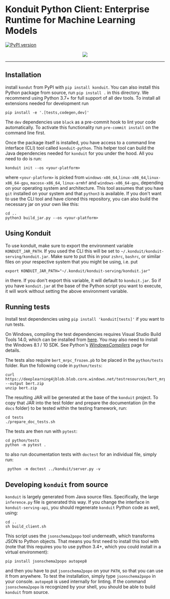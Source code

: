 # Konduit Python Client: Enterprise Runtime for Machine Learning Models

[![PyPI version](https://badge.fury.io/py/konduit.svg)](https://badge.fury.io/py/konduit)

<p align="center">
  <img src="https://s3.amazonaws.com/TWFiles/486936/companyLogo/tf_44cf7e67-0538-4a83-b686-e5145eca1c41.Konduit_teamwork.jpg">
</p>

---

## Installation

install `kondut` from PyPI with `pip install konduit`. You can also install this Python package
from source, run `pip install .` in this directory. We recommend using Python 3.7+ for full support
of all dev tools. To install all extensions needed for development run

```shell script
pip install -e '.[tests,codegen,dev]'
```

The `dev` dependencies use `black` as a pre-commit hook to lint your code automatically. To activate
this functionality run `pre-commit install` on the command line first.

Once the package itself is installed, you have access to a command line interface (CLI) tool
called `konduit-python`. This helper tool can build the Java dependencies needed for `konduit`
for you under the hood. All you need to do is run:

```shell script
konduit init --os <your-platform>
```

where `<your-platform>` is picked from `windows-x86_64`,`linux-x86_64`,`linux-x86_64-gpu`,
`macosx-x86_64`, `linux-armhf` and `windows-x86_64-gpu`, depending on your operating system
and architecture. This tool assumes that you have `git` installed on your system and that `python3` is
available. If you don't want to use the CLI tool and have cloned this repository, you can also build
the necessary jar on your own like this:

```shell script
cd ..
python3 build_jar.py --os <your-platform>
```

## Using Konduit

To use konduit, make sure to export the environment variable `KONDUIT_JAR_PATH`. If you used the CLI this
will be set to `~/.konduit/konduit-serving/konduit.jar`. Make sure to put this in your `zshrc`, `bashrc`, or
similar files on your respective system that you might be using, i.e. put

```shell script
export KONDUIT_JAR_PATH="~/.konduit/konduit-serving/konduit.jar"
```

in there. If you don't export this variable, it will default to `konduit.jar`. So if you have `konduit.jar` at the 
base of the Python script you want to execute, it will work without setting the above environment variable.

## Running tests

Install test dependencies using `pip install 'konduit[tests]'` if you want to run tests. 

On Windows, compiling the test dependencies requires Visual Studio Build Tools 14.0, which can be installed from
[here](https://visualstudio.microsoft.com/downloads/). You may also need to install the Windows 8.1 / 10 SDK.
See Python's [*WindowsCompilers*](https://wiki.python.org/moin/WindowsCompilers) page for details.

The tests also require `bert_mrpc_frozen.pb` to be placed in the `python/tests` folder. Run the following
code in `python/tests`: 

```shell script
curl https://deeplearning4jblob.blob.core.windows.net/testresources/bert_mrpc_frozen_v1.zip --output bert.zip
unzip bert.zip 
```

The resulting JAR will be generated at the base of the `konduit` project. To copy that JAR into the test folder
and prepare the documentation (in the `docs` folder) to be tested within the testing framework, run:

```shell script
cd tests
./prepare_doc_tests.sh
```

The tests are then run with `pytest`:

```shell script
cd python/tests
python -m pytest .
```

to also run documentation tests with `doctest` for an individual file, simply run:

```shell script
 python -m doctest ../konduit/server.py -v
```

## Developing `konduit` from source

`konduit` is largely generated from Java source files. Specifically, the large `inference.py` file is generated
this way. If you change the interface in `konduit-serving-api`, you should regenerate `konduit` Python code as well,
using:

```shell script
cd ..
sh build_client.sh
```

This script uses the `jsonschema2popo` tool underneath, which transforms JSON to Python objects.
That means you first need to install this tool with (note that this requires you to use python 3.4+,
which you could install in a virtual environment):

```shell script
pip install jsonschema2popo autopep8
```

and then you have to put `jsonschema2popo` on your `PATH`, so that you can use it from anywhere. To test
the installation, simply type `jsonschema2popo` in your console. `autopep8` is used internally for linting.
If the command `jsonschema2popo` is recognized by your shell, you should be able to build `konduit` from source.
